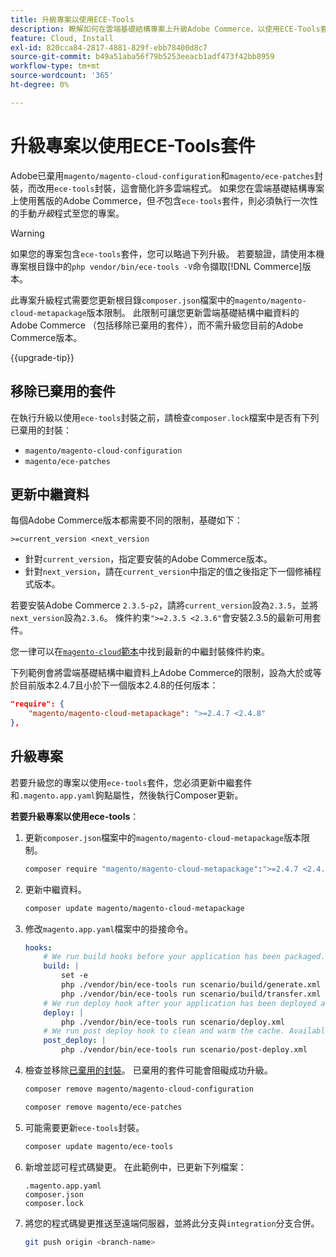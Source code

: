 ```yaml
---
title: 升級專案以使用ECE-Tools
description: 瞭解如何在雲端基礎結構專案上升級Adobe Commerce，以使用ECE-Tools套件並利用最新的修正和功能。
feature: Cloud, Install
exl-id: 820cca84-2817-4881-829f-ebb78400d8c7
source-git-commit: b49a51aba56f79b5253eeacb1adf473f42bb8959
workflow-type: tm+mt
source-wordcount: '365'
ht-degree: 0%

---
```


# 升級專案以使用ECE-Tools套件

Adobe已棄用`magento/magento-cloud-configuration`和`magento/ece-patches`封裝，而改用`ece-tools`封裝，這會簡化許多雲端程式。 如果您在雲端基礎結構專案上使用舊版的Adobe Commerce，但&#x200B;_不_&#x200B;包含`ece-tools`套件，則必須執行一次性的手動&#x200B;_升級_&#x200B;程式至您的專案。

>[!WARNING]
>
>如果您的專案包含`ece-tools`套件，您可以略過下列升級。 若要驗證，請使用本機專案根目錄中的`php vendor/bin/ece-tools -V`命令擷取[!DNL Commerce]版本。

此專案升級程式需要您更新根目錄`composer.json`檔案中的`magento/magento-cloud-metapackage`版本限制。 此限制可讓您更新雲端基礎結構中繼資料的Adobe Commerce （包括移除已棄用的套件），而不需升級您目前的Adobe Commerce版本。

{{upgrade-tip}}

## 移除已棄用的套件

在執行升級以使用`ece-tools`封裝之前，請檢查`composer.lock`檔案中是否有下列已棄用的封裝：

- `magento/magento-cloud-configuration`
- `magento/ece-patches`

## 更新中繼資料

每個Adobe Commerce版本都需要不同的限制，基礎如下：

```
>=current_version <next_version
```

- 針對`current_version`，指定要安裝的Adobe Commerce版本。
- 針對`next_version`，請在`current_version`中指定的值之後指定下一個修補程式版本。

若要安裝Adobe Commerce `2.3.5-p2`，請將`current_version`設為`2.3.5`，並將`next_version`設為`2.3.6`。 條件約束`">=2.3.5 <2.3.6"`會安裝2.3.5的最新可用套件。

您一律可以在[`magento-cloud`範本](https://github.com/magento/magento-cloud/blob/master/composer.json)中找到最新的中繼封裝條件約束。

下列範例會將雲端基礎結構中繼資料上Adobe Commerce的限制，設為大於或等於目前版本2.4.7且小於下一個版本2.4.8的任何版本：

```json
"require": {
    "magento/magento-cloud-metapackage": ">=2.4.7 <2.4.8"
},
```

## 升級專案

若要升級您的專案以使用`ece-tools`套件，您必須更新中繼套件和`.magento.app.yaml`鉤點屬性，然後執行Composer更新。

**若要升級專案以使用ece-tools**：

1. 更新`composer.json`檔案中的`magento/magento-cloud-metapackage`版本限制。

   ```bash
   composer require "magento/magento-cloud-metapackage":">=2.4.7 <2.4.8" --no-update
   ```

1. 更新中繼資料。

   ```bash
   composer update magento/magento-cloud-metapackage
   ```

1. 修改`magento.app.yaml`檔案中的掛接命令。

   ```yaml
   hooks:
       # We run build hooks before your application has been packaged.
       build: |
           set -e
           php ./vendor/bin/ece-tools run scenario/build/generate.xml
           php ./vendor/bin/ece-tools run scenario/build/transfer.xml
       # We run deploy hook after your application has been deployed and started.
       deploy: |
           php ./vendor/bin/ece-tools run scenario/deploy.xml
       # We run post deploy hook to clean and warm the cache. Available with ECE-Tools 2002.0.10.
       post_deploy: |
           php ./vendor/bin/ece-tools run scenario/post-deploy.xml
   ```

1. 檢查並移除[已棄用的封裝](#remove-deprecated-packages)。 已棄用的套件可能會阻礙成功升級。

   ```bash
   composer remove magento/magento-cloud-configuration
   ```

   ```bash
   composer remove magento/ece-patches
   ```

1. 可能需要更新`ece-tools`封裝。

   ```bash
   composer update magento/ece-tools
   ```

1. 新增並認可程式碼變更。 在此範例中，已更新下列檔案：

   ```
   .magento.app.yaml
   composer.json
   composer.lock
   ```

1. 將您的程式碼變更推送至遠端伺服器，並將此分支與`integration`分支合併。

   ```bash
   git push origin <branch-name>
   ```
